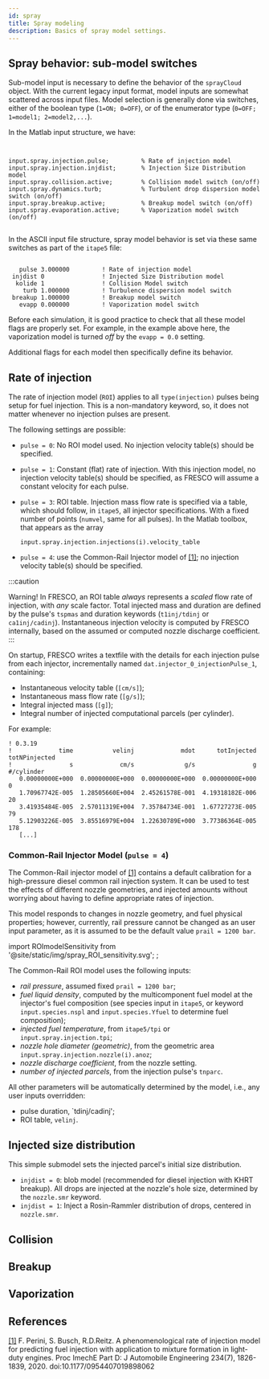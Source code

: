 ```yaml
---
id: spray
title: Spray modeling 
description: Basics of spray model settings.
---
```


## Spray behavior: sub-model switches

Sub-model input is necessary to define the behavior of the `sprayCloud` object. 
With the current legacy input format, model inputs are somewhat scattered across input files.
Model selection is generally done via switches, either of the boolean type (`1=ON; 0=OFF`), or of the enumerator type (`0=OFF; 1=model1; 2=model2,...`).

In the Matlab input structure, we have: 

```{octave}


input.spray.injection.pulse;         % Rate of injection model
input.spray.injection.injdist;       % Injection Size Distribution model
input.spray.collision.active;        % Collision model switch (on/off)
input.spray.dynamics.turb;           % Turbulent drop dispersion model switch (on/off)
input.spray.breakup.active;          % Breakup model switch (on/off)
input.spray.evaporation.active;      % Vaporization model switch (on/off)


```

In the ASCII input file structure, spray model behavior is set via these same switches as part of the `itape5` file: 

``` title="itape5"

   pulse 3.000000         ! Rate of injection model                 
 injdist 0                ! Injected Size Distribution model                
  kolide 1                ! Collision Model switch
    turb 1.000000         ! Turbulence dispersion model switch                
 breakup 1.000000         ! Breakup model switch
   evapp 0.000000         ! Vaporization model switch                

``` 

Before each simulation, it is good practice to check that all these model flags are properly set. For example, in the example above here, the vaporization model is turned *off* by the `evapp = 0.0` setting.

Additional flags for each model then specifically define its behavior.


## Rate of injection 

The rate of injection model (`ROI`) applies to all `type(injection)` pulses being setup for fuel injection. This is a non-mandatory keyword, so, it does not matter whenever no injection pulses are present. 


The following settings are possible: 

- `pulse = 0`: No ROI model used. No injection velocity table(s) should be specified.
- `pulse = 1`: Constant (flat) rate of injection. With this injection model, no injection velocity table(s) should be specified, as FRESCO will assume a constant velocity for each pulse.
- `pulse = 3`: ROI table. Injection mass flow rate is specified via a table, which should follow, in `itape5`, all injector specifications. With a fixed number of points (`numvel`, same for all pulses). In the Matlab toolbox, that appears as the array
	```
	input.spray.injection.injections(i).velocity_table
	```
	
- `pulse = 4`: use the Common-Rail Injector model of [[1]](#1); no injection velocity table(s) should be specified.

:::caution

Warning! In FRESCO, an ROI table *always* represents a _scaled_ flow rate of injection, with _any_ scale factor. 
Total injected mass and duration are defined by the pulse's `tspmas` and duration keywords (`t1inj/tdinj` or `ca1inj/cadinj`).
Instantaneous injection velocity is computed by FRESCO internally, based on the assumed or computed nozzle discharge coefficient.
:::

On startup, FRESCO writes a textfile with the details for each injection pulse from each injector, incrementally named `dat.injector_0_injectionPulse_1`, containing: 
- Instantaneous velocity table (`[cm/s]`);
- Instantaneous mass flow rate (`[g/s]`);
- Integral injected mass (`[g]`);
- Integral number of injected computational parcels (per cylinder).

For example: 

```
! 0.3.19
!             time           velinj             mdot      totInjected totNPinjected 
!                s             cm/s              g/s                g    #/cylinder 
   0.00000000E+000  0.00000000E+000  0.00000000E+000  0.00000000E+000             0 
   1.70967742E-005  1.28505660E+004  2.45261578E-001  4.19318182E-006            20 
   3.41935484E-005  2.57011319E+004  7.35784734E-001  1.67727273E-005            79 
   5.12903226E-005  3.85516979E+004  1.22630789E+000  3.77386364E-005           178 
   [...]
```

### Common-Rail Injector Model (`pulse = 4`)

The Common-Rail injector model of [[1]](#1) contains a default calibration for a high-pressure diesel common rail injection system. 
It can be used to test the effects of different nozzle geometries, and injected amounts without worrying about having to define appropriate rates of injection. 

This model responds to changes in nozzle geometry, and fuel physical properties; however, currently, rail pressure cannot be changed as an user input parameter, as it is assumed to be the default value `prail = 1200 bar`.

import ROImodelSensitivity from '@site/static/img/spray_ROI_sensitivity.svg';
<ROImodelSensitivity title="ROI model sensitivity" className="logo" />;

The Common-Rail ROI model uses the following inputs: 
- *rail pressure*, assumed fixed `prail = 1200 bar`;
- *fuel liquid density*, computed by the multicomponent fuel model at the injector's fuel composition (see species input in `itape5`, or keyword `input.species.nspl` and `input.species.Yfuel` to determine fuel composition);
- *injected fuel temperature*, from `itape5/tpi` or `input.spray.injection.tpi`;
- *nozzle hole diameter (geometric)*, from the geometric area `input.spray.injection.nozzle(i).anoz`;
- *nozzle discharge coefficient*, from the nozzle setting.
- *number of injected parcels*, from the injection pulse's `tnparc`.

All other parameters will be automatically determined by the model, i.e., any user inputs overridden:
- pulse duration, `tdinj/cadinj';
- ROI table, `velinj`.

## Injected size distribution 

This simple submodel sets the injected parcel's initial size distribution. 

- `injdist = 0`: blob model (recommended for diesel injection with KHRT breakup). All drops are injected at the nozzle's hole size, determined by the `nozzle.smr` keyword.
- `injdist = 1`: Inject a Rosin-Rammler distribution of drops, centered in `nozzle.smr`.

## Collision 


## Breakup

## Vaporization





## References
<a id="1" href="https://journals.sagepub.com/doi/full/10.1177/0954407019898062">[1]</a> 
F. Perini, S. Busch, R.D.Reitz.
A phenomenological rate of injection model for predicting fuel injection with application to mixture formation in light-duty engines.
Proc ImechE Part D: J Automobile Engineering 234(7), 1826-1839, 2020. 
doi:10.1177/0954407019898062